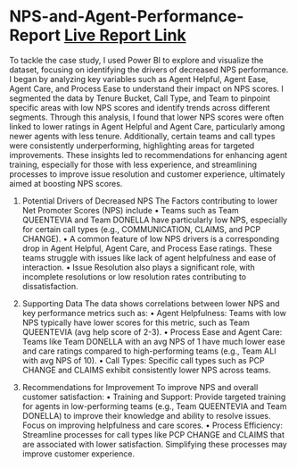 # NPS-and-Agent-Performance-Report [Live Report Link](https://app.powerbi.com/view?r=eyJrIjoiNzM0MzdmNDgtNWIwNi00YmYyLWI1MjEtNDRlMTIyNDA3OWQ3IiwidCI6IjNiZTBhZmI3LTc0MmYtNDk4ZC1hZDY0LWY1NjFkN2IyZWQwNiJ9)

To tackle the case study, I used Power BI to explore and visualize the dataset, focusing on identifying the drivers of decreased NPS performance. I began by analyzing key variables such as Agent Helpful, Agent Ease, Agent Care, and Process Ease to understand their impact on NPS scores. I segmented the data by Tenure Bucket, Call Type, and Team to pinpoint specific areas with low NPS scores and identify trends across different segments. Through this analysis, I found that lower NPS scores were often linked to lower ratings in Agent Helpful and Agent Care, particularly among newer agents with less tenure. Additionally, certain teams and call types were consistently underperforming, highlighting areas for targeted improvements. These insights led to recommendations for enhancing agent training, especially for those with less experience, and streamlining processes to improve issue resolution and customer experience, ultimately aimed at boosting NPS scores.

1. Potential Drivers of Decreased NPS
 The Factors contributing to lower Net Promoter Scores (NPS) include
•	Teams such as Team QUEENTEVIA and Team DONELLA have particularly low NPS, especially for certain call types (e.g., COMMUNICATION, CLAIMS, and PCP CHANGE).
•	A common feature of low NPS drivers is a corresponding drop in Agent Helpful, Agent Care, and Process Ease ratings. These teams struggle with issues like lack of agent helpfulness and ease of interaction.
•	Issue Resolution also plays a significant role, with incomplete resolutions or low resolution rates contributing to dissatisfaction.

3. Supporting Data
The data shows correlations between lower NPS and key performance metrics such as:
•	Agent Helpfulness: Teams with low NPS typically have lower scores for this metric, such as Team QUEENTEVIA (avg help score of 2-3).
•	Process Ease and Agent Care: Teams like Team DONELLA with an avg NPS of 1 have much lower ease and care ratings compared to high-performing teams (e.g., Team ALI with avg NPS of 10).
•	Call Types: Specific call types such as PCP CHANGE and CLAIMS exhibit consistently lower NPS across teams.

3. Recommendations for Improvement
To improve NPS and overall customer satisfaction:
•	Training and Support: Provide targeted training for agents in low-performing teams (e.g., Team QUEENTEVIA and Team DONELLA) to improve their knowledge and ability to resolve issues. Focus on improving helpfulness and care scores.
•	Process Efficiency: Streamline processes for call types like PCP CHANGE and CLAIMS that are associated with lower satisfaction. Simplifying these processes may improve customer experience.
